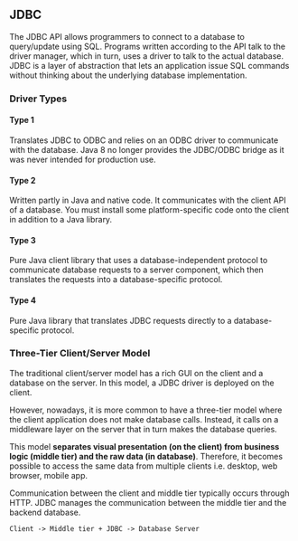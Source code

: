 ## JDBC

The JDBC API allows programmers to connect to a database to query/update using SQL. Programs written according to the API talk to the driver manager, which in turn, uses a driver to talk to the actual database. JDBC is a layer of abstraction that lets an application issue SQL commands without thinking about the underlying database implementation.

### Driver Types

#### Type 1

Translates JDBC to ODBC and relies on an ODBC driver to communicate with the database. Java 8 no longer provides the JDBC/ODBC bridge as it was never intended for production use.

#### Type 2

Written partly in Java and native code. It communicates with the client API of a database. You must install some platform-specific code onto the client in addition to a Java library.

#### Type 3

Pure Java client library that uses a database-independent protocol to communicate database requests to a server component, which then translates the requests into a database-specific protocol.

#### Type 4

Pure Java library that translates JDBC requests directly to a database-specific protocol.

### Three-Tier Client/Server Model

The traditional client/server model has a rich GUI on the client and a database on the server. In this model, a JDBC driver is deployed on the client.

However, nowadays, it is more common to have a three-tier model where the client application does not make database calls. Instead, it calls on a middleware layer on the server that in turn makes the database queries.

This model **separates visual presentation (on the client) from business logic (middle tier) and the raw data (in database)**. Therefore, it becomes possible to access the same data from multiple clients i.e. desktop, web browser, mobile app.

Communication between the client and middle tier typically occurs through HTTP. JDBC manages the communication between the middle tier and the backend database.

```
Client -> Middle tier + JDBC -> Database Server
```
